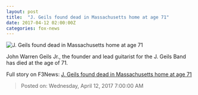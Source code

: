 ```yaml
---
layout: post
title:  "J. Geils found dead in Massachusetts home at age 71"
date: 2017-04-12 02:00:00Z
categories: fox-news
---
```


![J. Geils found dead in Massachusetts home at age 71](http://a57.foxnews.com/images.foxnews.com/content/fox-news/entertainment/2017/04/11/j-geils-found-dead-in-massachusetts-home-at-age-71/_jcr_content/par/featured-media/media-0.img.jpg/0/0/1491969947204.jpg?ve=1)

John Warren Geils Jr., the founder and lead guitarist for the J. Geils Band has died at the age of 71.


Full story on F3News: [J. Geils found dead in Massachusetts home at age 71](http://www.f3nws.com/n/mE2yuC)

> Posted on: Wednesday, April 12, 2017 7:00:00 AM
